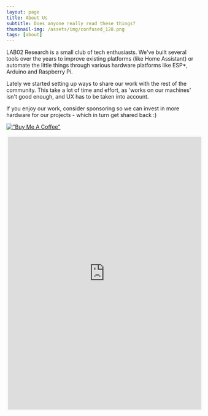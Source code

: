 ```yaml
---
layout: page
title: About Us
subtitle: Does anyone really read these things?
thumbnail-img: /assets/img/confused_128.png
tags: [about]
---
```


LAB02 Research is a small club of tech enthusiasts. We've built several tools over the years to improve existing platforms (like Home Assistant) or automate the little things through various hardware platforms like ESP*, Arduino and Raspberry Pi.

Lately we started setting up ways to share our work with the rest of the community. This take a lot of time and effort, as 'works on our machines' isn't good enough, and UX has to be taken into account.

If you enjoy our work, consider sponsoring so we can invest in more hardware for our projects - which in turn get shared back :)

[!["Buy Me A Coffee"](https://www.buymeacoffee.com/assets/img/custom_images/orange_img.png)](https://www.buymeacoffee.com/lab02research)

<iframe id='kofiframe' src='https://ko-fi.com/lab02research/?hidefeed=true&widget=true&embed=true&preview=true' style='border:none;width:100%;padding:4px;background:#f9f9f9;' height='712' title='lab02research'></iframe>

